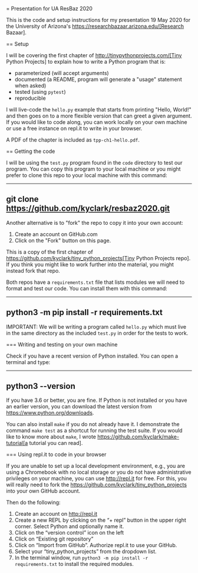 = Presentation for UA ResBaz 2020

This is the code and setup instructions for my presentation 19 May 2020 for the University of Arizona's https://researchbazaar.arizona.edu/[Research Bazaar].

== Setup

I will be covering the first chapter of http://tinypythonprojects.com/[Tiny Python Projects] to explain how to write a Python program that is:

* parameterized (will accept arguments)
* documented (a README, program will generate a "usage" statement when asked)
* tested (using `pytest`)
* reproducible 

I will live-code the `hello.py` example that starts from printing "Hello, World!" and then goes on to a more flexible version that can greet a given argument.
If you would like to code along, you can work locally on your own machine or use a free instance on repl.it to write in your browser.

A PDF of the chapter is included as `tpp-ch1-hello.pdf`.

== Getting the code

I will be using the `test.py` program found in the `code` directory to test our program.
You can copy this program to your local machine or you might prefer to clone this repo to your local machine with this command:

----
git clone https://github.com/kyclark/resbaz2020.git
----

Another alternative is to "fork" the repo to copy it into your own account:

1. Create an account on GitHub.com
2. Click on the "Fork" button on this page.

This is a copy of the first chapter of https://github.com/kyclark/tiny_python_projects[Tiny Python Projects repo].
If you think you might like to work further into the material, you might instead fork that repo. 

Both repos have a `requirements.txt` file that lists modules we will need to format and test our code.
You can install them with this command:

----
python3 -m pip install -r requirements.txt
----

IMPORTANT: We will be writing a program called `hello.py` which must live in the same directory as the included `test.py` in order for the tests to work.

=== Writing and testing on your own machine

Check if you have a recent version of Python installed.
You can open a terminal and type:

----
python3 --version
----

If you have 3.6 or better, you are fine.
If Python is not installed or you have an earlier version, you can download the latest version from https://www.python.org/downloads.

You can also install `make` if you do not already have it.
I demonstrate the command `make test` as a shortcut for running the test suite.
If you would like to know more about `make`, I wrote https://github.com/kyclark/make-tutorial[a tutorial you can read].

=== Using repl.it to code in your browser

If you are unable to set up a local development environment, e.g., you are using a Chromebook with no local storage or you do not have administrative privileges on your machine, you can use http://repl.it for free.
For this, you will really need to fork the https://github.com/kyclark/tiny_python_projects into your own GitHub account.

Then do the following:

1. Create an account on http://repl.it
2. Create a new REPL by clicking on the “+ repl” button in the upper right corner. Select Python and optionally name it.
3. Click on the “version control” icon on the left
4. Click on “Existing git repository”
5. Click on “Import from GitHub”. Authorize repl.it to use your GitHub.
6. Select your “tiny_python_projects” from the dropdown list.
7. In the terminal window, run `python3 -m pip install -r requirements.txt` to install the required modules.
